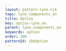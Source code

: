 ```yaml
---
layout: pattern-lyne.njk
tags: lyne_components_en
title: Option
key: option-lyne_en
parent: lyne_components_en
keywords: option
order: 300
patternId: sbbOption
---
```

